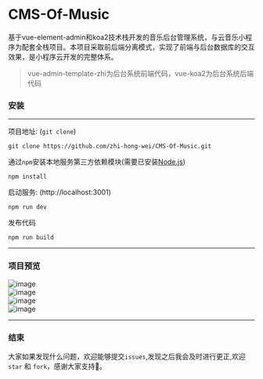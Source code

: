 # CMS-Of-Music
基于vue-element-admin和koa2技术栈开发的音乐后台管理系统，与云音乐小程序为配套全栈项目。本项目采取前后端分离模式，实现了前端与后台数据库的交互效果，是小程序云开发的完整体系。
> vue-admin-template-zhi为后台系统前端代码，vue-koa2为后台系统后端代码

### 安装

***
项目地址: (`git clone`)
```shell
git clone https://github.com/zhi-hong-wei/CMS-Of-Music.git
```
通过`npm`安装本地服务第三方依赖模块(需要已安装[Node.js](https://nodejs.org/))

```
npm install
```
启动服务: (http://localhost:3001)

```
npm run dev
```
发布代码

```
npm run build
```
***
### 项目预览
![image](https://i.loli.net/2020/04/13/DVk1LFWXp9GlBQ4.png)
<br />
![image](https://i.loli.net/2020/04/13/Dg4SlZIyvrz9GY2.png)
<br />
![image](https://i.loli.net/2020/04/13/Oflj1DadBv9xw6z.png)
<br />
![image](https://i.loli.net/2020/04/13/oRg2ajKq7eECy8d.png)
***

### 结束
大家如果发现什么问题，欢迎能够提交`issues`,发现之后我会及时进行更正,欢迎 `star` 和 `fork`，感谢大家支持🙏。
